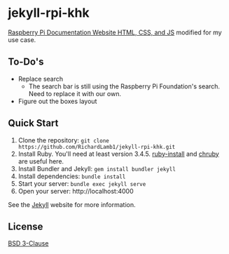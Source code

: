 # jekyll-rpi-khk
[Raspberry Pi Documentation Website HTML, CSS, and JS](https://github.com/raspberrypi/documentation/) modified for my use case.

## To-Do's
- Replace search
  - The search bar is still using the Raspberry Pi Foundation's search. Need to replace it with our own.
- Figure out the boxes layout

## Quick Start
1. Clone the repository: `git clone https://github.com/RichardLamb1/jekyll-rpi-khk.git`
2. Install Ruby. You'll need at least version 3.4.5. [ruby-install](https://github.com/postmodern/ruby-install) and [chruby](https://github.com/postmodern/chruby) are useful here.
3. Install Bundler and Jekyll: `gem install bundler jekyll`
4. Install dependencies: `bundle install`
5. Start your server: `bundle exec jekyll serve`
6. Open your server: http://localhost:4000

See the [Jekyll](https://jekyllrb.com/) website for more information.

## License
[BSD 3-Clause](https://opensource.org/licenses/BSD-3-Clause)